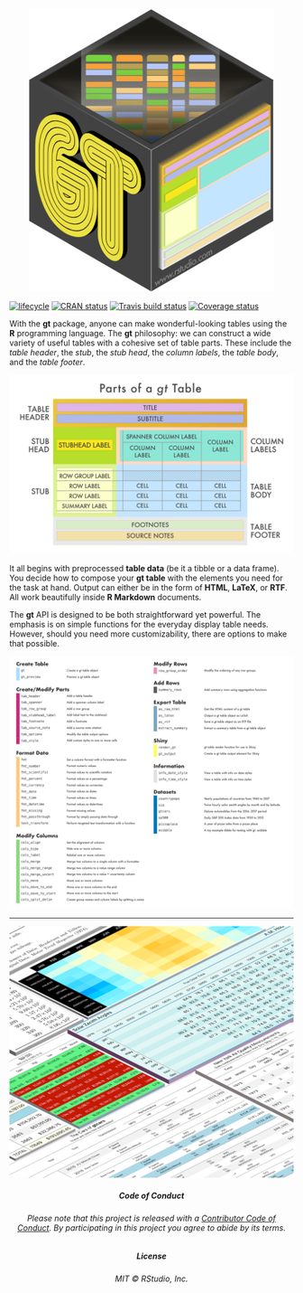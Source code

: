 
<!-- README.md is generated from README.Rmd. Please edit that file -->

<p align="center">

<img src="man/figures/gt_hex_logo.svg" height="500px">

</p>

<p align="center">

[![lifecycle](https://img.shields.io/badge/lifecycle-maturing-blue.svg)](https://www.tidyverse.org/lifecycle/#maturing)
[![CRAN
status](https://www.r-pkg.org/badges/version/gt)](https://cran.r-project.org/package=gt)
[![Travis build
status](https://travis-ci.com/rstudio/gt.svg?token=P7T9dzi5RLEq9j2Yepx5&branch=master)](https://travis-ci.com/rstudio/gt)
[![Coverage
status](https://codecov.io/gh/rstudio/gt/branch/master/graph/badge.svg)](https://codecov.io/github/rstudio/gt?branch=master)

</p>

With the **gt** package, anyone can make wonderful-looking tables using
the **R** programming language. The **gt** philosophy: we can construct
a wide variety of useful tables with a cohesive set of table parts.
These include the *table header*, the *stub*, the *stub head*, the
*column labels*, the *table body*, and the *table footer*.

<p align="center">

<img src="man/figures/gt_parts_of_a_table.svg" width="800px">

</p>

It all begins with preprocessed **table data** (be it a tibble or a data
frame). You decide how to compose your **gt table** with the elements
you need for the task at hand. Output can either be in the form of
**HTML**, **LaTeX**, or **RTF**. All work beautifully inside **R
Markdown** documents.

The **gt** API is designed to be both straightforward yet powerful. The
emphasis is on simple functions for the everyday display table needs.
However, should you need more customizability, there are options to make
that possible.

<p align="center">

<img src="man/figures/gt_functions.svg" width="800px">

</p>

-----

<img src="man/figures/gt_tables.png">

<h5 align="center">

Code of Conduct

</h5>

<h6 align="center">

Please note that this project is released with a [Contributor Code of
Conduct](CODE_OF_CONDUCT.md). By participating in this project you agree
to abide by its terms.

</h6>

<h5 align="center">

License

</h5>

<h6 align="center">

MIT © RStudio, Inc.

</h6>
